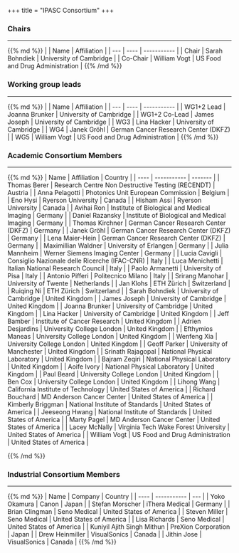 +++
title = "IPASC Consortium"
+++

### Chairs
---
<div class="consortium-table">
{{% md %}}
| 			| Name 				| Affiliation 						|
| --- 		| ---- 				| ----------- 						|
| Chair 	| Sarah Bohndiek 	| University of Cambridge 			|
| Co-Chair 	| William Vogt 		| US Food and Drug Administration 	|
{{% /md %}}
</div>

### Working group leads
---
<div class="consortium-table">
{{% md %}}
|  				| Name 				| Affiliation 							|
| --- 			| ---- 				| ----------- 							|
| WG1+2 Lead 	| Joanna Brunker  	| University of Cambridge 				|
| WG1+2 Co-Lead | James Joseph 		| University of Cambridge 				|
| WG3 			| Lina Hacker 		| University of Cambridge 				|
| WG4 			| Janek Gröhl 		| German Cancer Research Center (DKFZ) 	|
| WG5 			| William Vogt 		| US Food and Drug Administration 		|
{{% /md %}}
</div>

### Academic Consortium Members
---
<div class="consortium-table">
{{% md %}}
| Name 					| Affiliation 										| Country 					|
| ---- 					| ----------- 										| ------- 					|
| Thomas Berer 			| Research Centre Non Destructive Testing (RECENDT)	| Austria 					|
| Anna Pelagotti 		| Photonics Unit European Commission 				| Belgium 					|
| Eno Hysi 				| Ryerson University 								| Canada 					|
| Hisham Assi 			| Ryerson University 								| Canada 					|
| Avihai Ron 			| Institute of Biological and Medical Imaging 		| Germany 					|
| Daniel Razansky 		| Institute of Biological and Medical Imaging 		| Germany 					|
| Thomas Kirchner 		| German Cancer Research Center (DKFZ) 				| Germany 					|
| Janek Gröhl 			| German Cancer Research Center (DKFZ) 				| Germany 					|
| Lena Maier-Hein 		| German Cancer Research Center (DKFZ) 				| Germany 					|
| Maximillian Waldner 	| University of Erlangen 							| Germany 					|
| Julia Mannheim 		| Werner Siemens Imaging Center 					| Germany 					|
| Lucia Cavigli 		| Consiglio Nazionale delle Ricerche (IFAC-CNR) 	| Italy 					|
| Luca Menichetti 		| Italian National Research Council 				| Italy 					|
| Paolo Armanetti 		| University of Pisa 								| Italy 					|
| Antonio Pifferi 		| Politecnico Milano 								| Italy 					|
| Srirang Manohar 		| University of Twente 								| Netherlands 				|
| Jan Klohs 			| ETH Zürich 										| Switzerland 				|
| Ruiqing Ni 			| ETH Zürich 										| Switzerland 				|
| Sarah Bohndiek 		| University of Cambridge 							| United Kingdom 			|
| James Joseph 			| University of Cambridge 							| United Kingdom 			|
| Joanna Brunker 		| University of Cambridge 							| United Kingdom 			|
| Lina Hacker 			| University of Cambridge 							| United Kingdom 			|
| Jeff Bamber 			| Institute of Cancer Research 						| United Kingdom 			|
| Adrien Desjardins 	| University College London 						| United Kingdom 			|
| Efthymios Maneas 		| University College London 						| United Kingdom 			|
| Wenfeng Xia 			| University College London 						| United Kingdom 			|
| Geoff Parker 			| University of Manchester 							| United Kingdom 			|
| Srinath Rajagopal 	| National Physical Laboratory 						| United Kingdom 			|
| Bajram Zeqiri 		| National Physical Laboratory 						| United Kingdom 			|
| Aoife Ivory 			| National Physical Laboratory 						| United Kingdom 			|
| Paul Beard 			| University College London 						| United Kingdom 			|
| Ben Cox 				| University College London 						| United Kingdom 			|
| Lihong Wang 			| California Institute of Technology 				| United States of America 	|
| Richard Bouchard 		| MD Anderson Cancer Center 						| United States of America 	|
| Kimberly Briggman 	| National Institute of Standards 					| United States of America 	|
| Jeeseong Hwang 		| National Institute of Standards					| United States of America 	|
| Marty Pagel 			| MD Anderson Cancer Center 						| United States of America 	|
| Lacey McNally 		| Virginia Tech Wake Forest University 				| United States of America 	|
| William Vogt 			| US Food and Drug Administration 					| United States of America 	|

{{% /md %}}
</div>

### Industrial Consortium Members
---
<div class="consortium-table">
{{% md %}}
| Name 							| Company 			| Country 					|
| ---- 							| ----------- 			| ---						|
| Yoko Okamura 					| Canon 				| Japan						|
| Stefan Morscher 				| iThera Medical 		| Germany					|
| Brian Clingman 				| Seno Medical 			| United States of America 	|
| Steven Miller 				| Seno Medical 			| United States of America 	|
| Lisa Richards 				| Seno Medical 			| United States of America 	|
| Kuniyil Ajith Singh Mithun 	| PreXion Corporation 	| Japan						|
| Drew Heinmiller 				| VisualSonics 			| Canada					|
| Jithin Jose 					| VisualSonics 			| Canada					|
{{% /md %}}
</div>